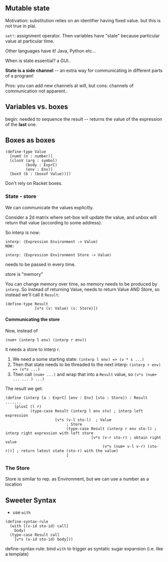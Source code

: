 ## Mutable state



Motivation: substitution relies on an identifier having fixed value. but this is not true in plai.

`set!`: assignment operator. Then variables have "state" because particular value at particular time.

Other languages have it! Java, Python etc...

When is state essential? a GUI..



**State is a side channel** -- an extra way for communicating in different parts of a program!

Pros: you can add new channels at will, but cons: channels of communication not apparent..



## Variables vs. boxes

begin: needed to sequence the result -- returns the value of the expression of the **last** one.



## Boxes as boxes

```racket
(define-type Value
  [numV (n : number)]
  [closV (arg : symbol)
         (body : ExprC)
         (env : Env)]
  [boxV (b : (boxof Value))])
```

Don't rely on Racket boxes.





### State - store

We can communicate the values explicitly.

Consider a 2d matrix where set-box will update the value, and unbox will return that value (according to some address).

So interp is now:

```racket
interp: (Expression Environment -> Value)
NOW:

interp: (Expression Environment Store -> Value)
```

needs to be passed in every time.

store is "memory"

You can change memory over time, so memory needs to be produced by `interp`. So instead of returning Value, needs to return Value AND Store, so instead we'll call it `Result`:

```racket
(define-type Result
             [v*s (v: Value) (s: Store)])
```



#### Communicating the store

Now, instead of

```racket
(num+ (interp l env) (interp r env))
```

it needs a store to interp r.

1. We need a some starting state: `(interp l env) => (v * s ...)`
2. Then that state needs to be threaded to the next interp: `(interp r env) => (v*s ...)`
3. Then call `(num+ ...)` and wrap that into a `Result` value, so `(v*s (num+ ... ... ) ...)`

The result we get:

```racket
(define (interp [a : ExprC] [env : Env] [sto : Store]) : Result
.......
    [plusC (l r)
           (type-case Result (interp l env sto) ; interp left expression
                      [v*s (v-l sto-l)  ; Value
                           ; Store
                           (type-case Result (interp r env sto-l) ; interp right expression with left store
                                      [v*s (v-r sto-r) ; obtain right value
                                           (v*s (num+ v-l v-r) (sto-r))] ; return latest state (sto-r) with the value)
                           ]
```





### The Store

Store is similar to rep. as Environment, but we can use a number as a location



## Sweeter Syntax

- use `with`

```racket
(define-syntax-rule
  (with [(v-id sto-id) call]
    body)
  (type-case Result call
    [v*s (v-id sto-id) body]))
```

define-syntax-rule: bind `with` to trigger  as syntatic sugar expansion (i.e. like a template)



